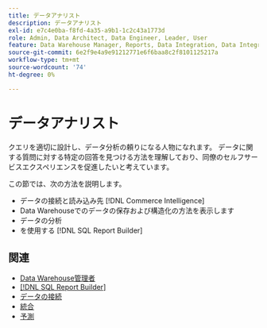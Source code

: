 ```yaml
---
title: データアナリスト
description: データアナリスト
exl-id: e7c4e0ba-f8fd-4a35-a9b1-1c2c43a1773d
role: Admin, Data Architect, Data Engineer, Leader, User
feature: Data Warehouse Manager, Reports, Data Integration, Data Integration
source-git-commit: 6e2f9e4a9e91212771e6f6baa8c2f8101125217a
workflow-type: tm+mt
source-wordcount: '74'
ht-degree: 0%

---
```


# データアナリスト

クエリを適切に設計し、データ分析の頼りになる人物になれます。 データに関する質問に対する特定の回答を見つける方法を理解しており、同僚のセルフサービスエクスペリエンスを促進したいと考えています。

この節では、次の方法を説明します。
* データの接続と読み込み先 [!DNL Commerce Intelligence]
* Data Warehouseでのデータの保存および構造化の方法を表示します
* データの分析
* を使用する [!DNL SQL Report Builder]

## 関連

* [Data Warehouse管理者](../mbi/data-analyst/data-warehouse-mgr/tour-dwm.md)
* [[!DNL SQL Report Builder]](data-analyst/dev-reports/sql-rpt-bldr.md)
* [データの接続](../mbi/data-analyst/importing-data/connecting-data/connecting-data.md)
* [統合](../mbi/data-analyst/importing-data/integrations/magento.md)
* [予測](../mbi/data-analyst/analysis/forecasting.md)
